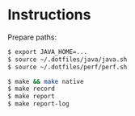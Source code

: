 # Instructions

Prepare paths:

```bash
$ export JAVA_HOME=...
$ source ~/.dotfiles/java/java.sh
$ source ~/.dotfiles/perf/perf.sh
```

```bash
$ make && make native
$ make record
$ make report
$ make report-log
```
